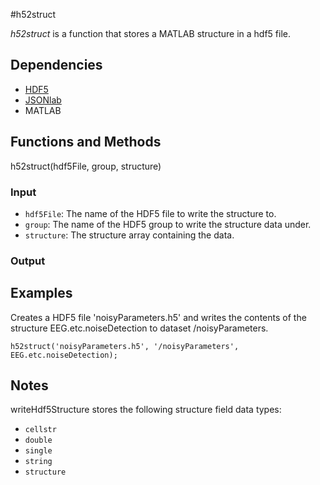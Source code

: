 #h52struct

*h52struct* is a function that stores a MATLAB structure in a hdf5 file. 

## Dependencies
* [HDF5](http://www.hdfgroup.org/HDF5/)
* [JSONlab](https://www.mathworks.com/matlabcentral/fileexchange/33381-jsonlab--a-toolbox-to-encode-decode-json-files)
* MATLAB 

## Functions and Methods
h52struct(hdf5File, group, structure)

### Input
* `hdf5File`: The name of the HDF5 file to write the structure to.
* `group`: The name of the HDF5 group to write the structure data under. 
* `structure`: The structure array containing the data.

### Output

## Examples

Creates a HDF5 file 'noisyParameters.h5' and writes the contents of the structure EEG.etc.noiseDetection to dataset /noisyParameters.

`h52struct('noisyParameters.h5', '/noisyParameters', EEG.etc.noiseDetection);`

## Notes
writeHdf5Structure stores the following structure field data types:
* `cellstr`
* `double`
* `single`
* `string`
* `structure` 
